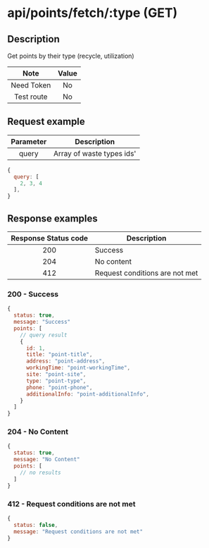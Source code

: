 # api/points/fetch/:type (GET)

## Description

Get points by their type (recycle, utilization)

|    Note    | Value |
| :--------: | :---: |
| Need Token |  No   |
| Test route |  No   |

## Request example

| Parameter | Description               |
| :-------: | ------------------------- |
|   query   | Array of waste types ids' |

```js
{
  query: [
    2, 3, 4
  ],
}
```

## Response examples

| Response Status code | Description                    |
| :------------------: | ------------------------------ |
|         200          | Success                        |
|         204          | No content                     |
|         412          | Request conditions are not met |

### 200 - Success

```js
{
  status: true,
  message: "Success"
  points: [
    // query result
    {
      id: 1,
      title: "point-title",
      address: "point-address",
      workingTime: "point-workingTime",
      site: "point-site",
      type: "point-type",
      phone: "point-phone",
      additionalInfo: "point-additionalInfo",
    }
  ]
}
```

### 204 - No Content

```js
{
  status: true,
  message: "No Content"
  points: [
    // no results
  ]
}
```

### 412 - Request conditions are not met

```js
{
  status: false,
  message: "Request conditions are not met"
}
```
